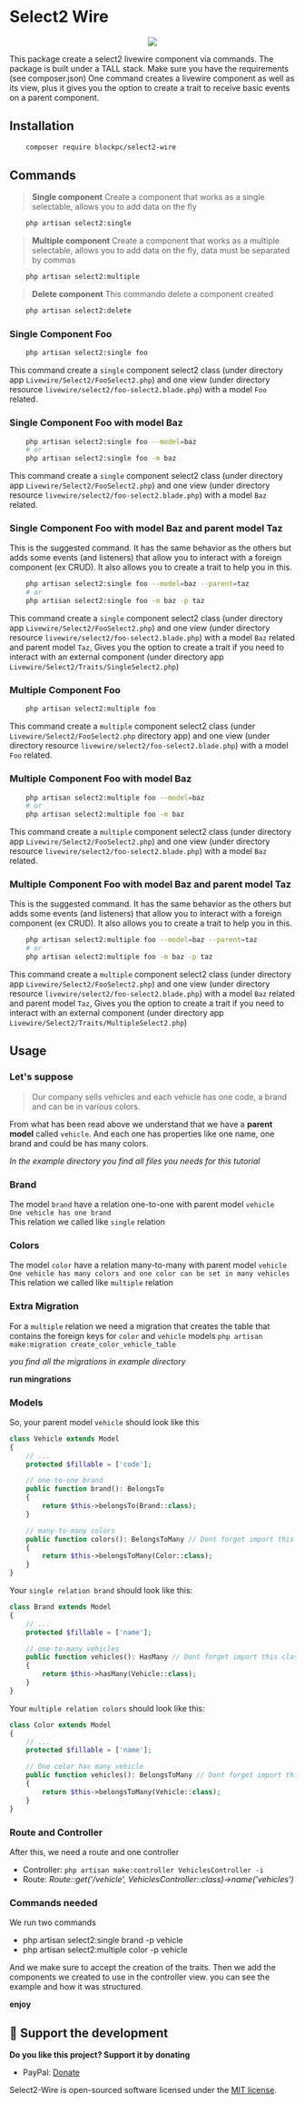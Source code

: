 # Select2 Wire

<p align="center"><a href="https://blockpc.cl" target="_blank"><img src=https://banners.beyondco.de/Select2%20Wire.png?theme=light&packageManager=composer+require&packageName=blockpc%2Fselect2-wire&pattern=architect&style=style_1&description=Select2+livewire+component&md=1&showWatermark=1&fontSize=100px&images=https%3A%2F%2Flaravel.com%2Fimg%2Flogomark.min.svg"></a></p>

This package create a select2 livewire component via commands.
The package is built under a TALL stack. Make sure you have the requirements (see composer.json)
One command creates a livewire component as well as its view, plus it gives you the option to create a trait to receive basic events on a parent component.

## Installation

```bash
    composer require blockpc/select2-wire
```

## Commands

> **Single component**
Create a component that works as a single selectable, allows you to add data on the fly

```bash
    php artisan select2:single
```

> **Multiple component**
Create a component that works as a multiple selectable, allows you to add data on the fly, data must be separated by commas

```bash
    php artisan select2:multiple
```

> **Delete component**
This commando delete a component created 

```bash
    php artisan select2:delete
```

### Single Component Foo

```bash
    php artisan select2:single foo
```

This command create a `single` component select2 class (under directory app `Livewire/Select2/FooSelect2.php`) and one view (under directory resource `livewire/select2/foo-select2.blade.php`) with a model `Foo` related.

### Single Component Foo with model Baz

```bash
    php artisan select2:single foo --model=baz
    # or
    php artisan select2:single foo -m baz
```

This command create a `single` component select2 class (under directory app `Livewire/Select2/FooSelect2.php`) and one view (under directory resource `livewire/select2/foo-select2.blade.php`) with a model `Baz` related.

### Single Component Foo with model Baz and parent model Taz

This is the suggested command. It has the same behavior as the others but adds some events (and listeners) that allow you to interact with a foreign component (ex CRUD). It also allows you to create a trait to help you in this.

```bash
    php artisan select2:single foo --model=baz --parent=taz
    # or
    php artisan select2:single foo -m baz -p taz
```

This command create a `single` component select2 class (under directory app `Livewire/Select2/FooSelect2.php`) and one view (under directory resource `livewire/select2/foo-select2.blade.php`) with a model `Baz` related and parent model `Taz`, Gives you the option to create a trait if you need to interact with an external component (under directory app `Livewire/Select2/Traits/SingleSelect2.php`)

### Multiple Component Foo

```bash
    php artisan select2:multiple foo
```

This command create a `multiple` component select2 class (under `Livewire/Select2/FooSelect2.php` directory app) and one view (under directory resource `livewire/select2/foo-select2.blade.php`) with a model `Foo` related.

### Multiple Component Foo with model Baz

```bash
    php artisan select2:multiple foo --model=baz
    # or
    php artisan select2:multiple foo -m baz
```

This command create a `multiple` component select2 class (under directory app `Livewire/Select2/FooSelect2.php`) and one view (under directory resource `livewire/select2/foo-select2.blade.php`) with a model `Baz` related.

### Multiple Component Foo with model Baz and parent model Taz

This is the suggested command. It has the same behavior as the others but adds some events (and listeners) that allow you to interact with a foreign component (ex CRUD). It also allows you to create a trait to help you in this.

```bash
    php artisan select2:multiple foo --model=baz --parent=taz
    # or
    php artisan select2:multiple foo -m baz -p taz
```

This command create a `multiple` component select2 class (under directory app `Livewire/Select2/FooSelect2.php`) and one view (under directory resource `livewire/select2/foo-select2.blade.php`) with a model `Baz` related and parent model `Taz`, Gives you the option to create a trait if you need to interact with an external component (under directory app `Livewire/Select2/Traits/MultipleSelect2.php`)

## Usage

### Let's suppose
> Our company sells vehicles and each vehicle has one code, a brand and can be in various colors.

From what has been read above we understand that we have a **parent model** called `vehicle`. And each one has properties like one name, one brand and could be has many colors.

_In the example directory you find all files you needs for this tutorial_

### Brand
The model `brand` have a relation one-to-one with parent model `vehicle`  
`One vehicle has one brand`  
This relation we called like `single` relation

### Colors
The model `color` have a relation many-to-many with parent model `vehicle` 
`One vehicle has many colors and one color can be set in many vehicles`  
This relation we called like `multiple` relation  

### Extra Migration
For a `multiple` relation we need a migration that creates the table that contains the foreign keys for `color` and `vehicle` models
`php artisan make:migration create_color_vehicle_table`

_you find all the migrations in example directory_

**run mingrations**

### Models
So, your parent model `vehicle` should look like this  

```php
class Vehicle extends Model
{
    // ... 
    protected $fillable = ['code'];

    // one-to-one brand
    public function brand(): BelongsTo
    {
        return $this->belongsTo(Brand::class);
    }

    // many-to-many colors
    public function colors(): BelongsToMany // Dont forget import this class
    {
        return $this->belongsToMany(Color::class);
    }
}
```

Your `single relation brand` should look like this:

```php
class Brand extends Model
{
    // ...
    protected $fillable = ['name'];

    // one-to-many vehicles 
    public function vehicles(): HasMany // Dont forget import this class
    {
        return $this->hasMany(Vehicle::class);
    }
}
```

Your `multiple relation colors` should look like this:

```php
class Color extends Model
{
    // ...
    protected $fillable = ['name'];

    // One color has many vehicle
    public function vehicles(): BelongsToMany // Dont forget import this class
    {
        return $this->belongsToMany(Vehicle::class);
    }
}
```

### Route and Controller
After this, we need a route and one controller

- Controller: `php artisan make:controller VehiclesController -i`
- Route: _Route::get('/vehicle', VehiclesController::class)->name('vehicles')_

### Commands needed
We run two commands

- php artisan select2:single brand -p vehicle
- php artisan select2:multiple color -p vehicle

And we make sure to accept the creation of the traits. Then we add the components we created to use in the controller view. you can see the example and how it was structured.

**enjoy**


## 💖 Support the development
**Do you like this project? Support it by donating**

- PayPal: [Donate](https://paypal.me/blockpc)

Select2-Wire is open-sourced software licensed under the [MIT license](LICENSE.md).